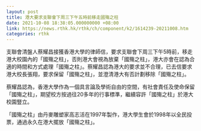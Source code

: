 ```yaml
---
layout: post
title: 港大要求支聯會下周三下午五時前移走國殤之柱
date: 2021-10-08 18:38:05.000000000 +08:00
link: https://news.rthk.hk/rthk/ch/component/k2/1614239-20211008.htm
categories: rthk
---
```


支聯會清盤人蔡耀昌接獲香港大學的律師信，要求支聯會下周三下午5時前，移走港大校園內的「國殤之柱」，否則港大會視為放棄「國殤之柱」，港大亦會在認為合適的時間和方式處理「國殤之柱」。蔡耀昌認為港大的要求並不合理，已去信要求港大校長張翔，要求保留「國殤之柱」，並澄清港大有否計劃移除「國殤之柱」。

蔡耀昌認為，香港大學作為一個具言論及學術自由的空間，有社會責任及使命保留「國殤之柱」，期望校方按過往20多年的行事標準，繼續容許「國殤之柱」於港大校園豎立。

「國殤之柱」由丹麥雕塑家高志活在1997年製作，港大學生會於1998年以全民投票，通過永久在港大擺放「國殤之柱」。
